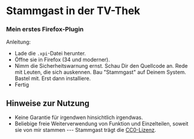 # Stammgast in der TV-Thek
### Mein erstes Firefox-Plugin

Anleitung:
* Lade die `.xpi`-Datei herunter.
* Öffne sie in Firefox (34 und moderner).
* Nimm die Sicherheitswarnung ernst. Schau Dir den Quellcode an. 
Rede mit Leuten, die sich auskennen. Bau "Stammgast" auf Deinem 
System. Bastel mit. Erst dann installiere.
* Fertig

## Hinweise zur Nutzung
* Keine Garantie für irgendwen hinsichtlich irgendwas.
* Beliebige freie Weiterverwendung von Funktion und Einzelteilen, 
soweit sie von mir stammen --- Stammgast trägt die [CC0-Lizenz](https://creativecommons.org/publicdomain/zero/1.0/ ).

